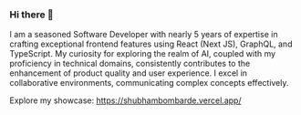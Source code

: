 ### Hi there 👋

I am a seasoned Software Developer with nearly 5 years of expertise in crafting exceptional frontend
features using React (Next JS), GraphQL, and TypeScript. My curiosity for exploring the realm of AI,
coupled with my proficiency in technical domains, consistently contributes to the enhancement of
product quality and user experience. I excel in collaborative environments, communicating complex
concepts effectively.

Explore my showcase: https://shubhambombarde.vercel.app/

<!--
**shubhambombarde/shubhambombarde** is a ✨ _special_ ✨ repository because its `README.md` (this file) appears on your GitHub profile.

Here are some ideas to get you started:

- 🔭 I’m currently working on ...
- 🌱 I’m currently learning ...
- 👯 I’m looking to collaborate on ...
- 🤔 I’m looking for help with ...
- 💬 Ask me about ...
- 📫 How to reach me: ...
- 😄 Pronouns: ...
- ⚡ Fun fact: ...
-->